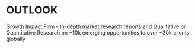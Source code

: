 # OUTLOOK
Growth Impact Firm - In-depth market research reports and Qualitative or Quantitative Research on +10k emerging opportunities to over +30k clients globally
